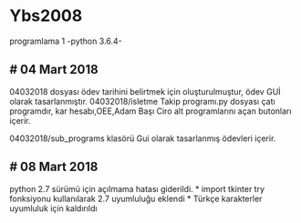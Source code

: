 # Ybs2008
programlama 1 -python 3.6.4-
<h2># 04 Mart 2018</h2>
04032018 dosyası ödev tarihini belirtmek için oluşturulmuştur, ödev GUİ olarak tasarlanmıştır. 04032018/isletme Takip programı.py dosyası çatı programdır,
kar hesabı,OEE,Adam Başı Ciro alt programlarını açan butonları içerir.

04032018/sub_programs klasörü Gui olarak tasarlanmış ödevleri içerir.

<h2># 08 Mart 2018</h2>
python 2.7 sürümü için açılmama hatası giderildi.
* import tkinter try fonksiyonu kullanılarak 2.7 uyumluluğu eklendi
* Türkçe karakterler uyumluluk için kaldırıldı
